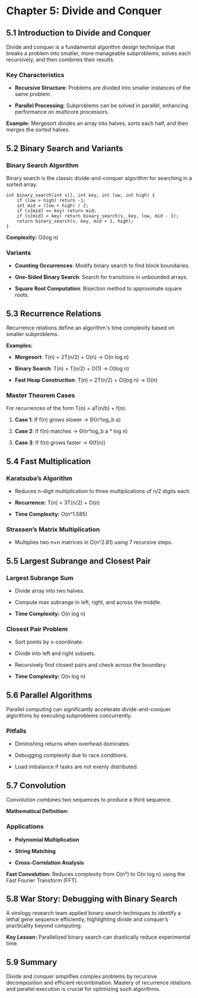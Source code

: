 # Chapter 5: Divide and Conquer

## 5.1 Introduction to Divide and Conquer

Divide and conquer is a fundamental algorithm design technique that breaks a problem into smaller, more manageable subproblems, solves each recursively, and then combines their results.

### Key Characteristics

- **Recursive Structure**: Problems are divided into smaller instances of the same problem.
    
- **Parallel Processing**: Subproblems can be solved in parallel, enhancing performance on multicore processors.
    

**Example:** Mergesort divides an array into halves, sorts each half, and then merges the sorted halves.

## 5.2 Binary Search and Variants

### Binary Search Algorithm

Binary search is the classic divide-and-conquer algorithm for searching in a sorted array.

```
int binary_search(int s[], int key, int low, int high) {
    if (low > high) return -1;
    int mid = (low + high) / 2;
    if (s[mid] == key) return mid;
    if (s[mid] > key) return binary_search(s, key, low, mid - 1);
    return binary_search(s, key, mid + 1, high);
}
```

**Complexity:** O(log n)

### Variants

- **Counting Occurrences**: Modify binary search to find block boundaries.
    
- **One-Sided Binary Search**: Search for transitions in unbounded arrays.
    
- **Square Root Computation**: Bisection method to approximate square roots.
    

## 5.3 Recurrence Relations

Recurrence relations define an algorithm's time complexity based on smaller subproblems.

**Examples:**

- **Mergesort**: T(n) = 2T(n/2) + O(n) → O(n log n)
    
- **Binary Search**: T(n) = T(n/2) + O(1) → O(log n)
    
- **Fast Heap Construction**: T(n) = 2T(n/2) + O(log n) → O(n)
    

### Master Theorem Cases

For recurrences of the form T(n) = aT(n/b) + f(n):

1. **Case 1**: If f(n) grows slower → Θ(n^log_b a)
    
2. **Case 2**: If f(n) matches → Θ(n^log_b a * log n)
    
3. **Case 3**: If f(n) grows faster → Θ(f(n))
    

## 5.4 Fast Multiplication

### Karatsuba’s Algorithm

- Reduces n-digit multiplication to three multiplications of n/2 digits each.
    
- **Recurrence:** T(n) = 3T(n/2) + O(n)
    
- **Time Complexity:** O(n^1.585)
    

### Strassen’s Matrix Multiplication

- Multiplies two n×n matrices in O(n^2.81) using 7 recursive steps.
    

## 5.5 Largest Subrange and Closest Pair

### Largest Subrange Sum

- Divide array into two halves.
    
- Compute max subrange in left, right, and across the middle.
    
- **Time Complexity:** O(n log n)
    

### Closest Pair Problem

- Sort points by x-coordinate.
    
- Divide into left and right subsets.
    
- Recursively find closest pairs and check across the boundary.
    
- **Time Complexity:** O(n log n)
    

## 5.6 Parallel Algorithms

Parallel computing can significantly accelerate divide-and-conquer algorithms by executing subproblems concurrently.

### Pitfalls

- Diminishing returns when overhead dominates.
    
- Debugging complexity due to race conditions.
    
- Load imbalance if tasks are not evenly distributed.
    

## 5.7 Convolution

Convolution combines two sequences to produce a third sequence.

**Mathematical Definition:**

### Applications

- **Polynomial Multiplication**
    
- **String Matching**
    
- **Cross-Correlation Analysis**
    

**Fast Convolution:** Reduces complexity from O(n²) to O(n log n) using the Fast Fourier Transform (FFT).

## 5.8 War Story: Debugging with Binary Search

A virology research team applied binary search techniques to identify a lethal gene sequence efficiently, highlighting divide and conquer’s practicality beyond computing.

**Key Lesson:** Parallelized binary search can drastically reduce experimental time.

## 5.9 Summary

Divide and conquer simplifies complex problems by recursive decomposition and efficient recombination. Mastery of recurrence relations and parallel execution is crucial for optimizing such algorithms.